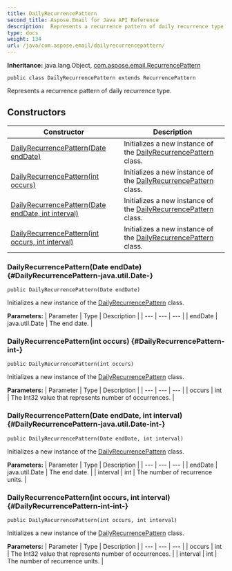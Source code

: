 ```yaml
---
title: DailyRecurrencePattern
second_title: Aspose.Email for Java API Reference
description:  Represents a recurrence pattern of daily recurrence type.
type: docs
weight: 134
url: /java/com.aspose.email/dailyrecurrencepattern/
---
```

**Inheritance:**
java.lang.Object, [com.aspose.email.RecurrencePattern](../../com.aspose.email/recurrencepattern)
```
public class DailyRecurrencePattern extends RecurrencePattern
```

Represents a recurrence pattern of daily recurrence type.
## Constructors

| Constructor | Description |
| --- | --- |
| [DailyRecurrencePattern(Date endDate)](#DailyRecurrencePattern-java.util.Date-) | Initializes a new instance of the [DailyRecurrencePattern](../../com.aspose.email/dailyrecurrencepattern) class. |
| [DailyRecurrencePattern(int occurs)](#DailyRecurrencePattern-int-) | Initializes a new instance of the [DailyRecurrencePattern](../../com.aspose.email/dailyrecurrencepattern) class. |
| [DailyRecurrencePattern(Date endDate, int interval)](#DailyRecurrencePattern-java.util.Date-int-) | Initializes a new instance of the [DailyRecurrencePattern](../../com.aspose.email/dailyrecurrencepattern) class. |
| [DailyRecurrencePattern(int occurs, int interval)](#DailyRecurrencePattern-int-int-) | Initializes a new instance of the [DailyRecurrencePattern](../../com.aspose.email/dailyrecurrencepattern) class. |
### DailyRecurrencePattern(Date endDate) {#DailyRecurrencePattern-java.util.Date-}
```
public DailyRecurrencePattern(Date endDate)
```


Initializes a new instance of the [DailyRecurrencePattern](../../com.aspose.email/dailyrecurrencepattern) class.

**Parameters:**
| Parameter | Type | Description |
| --- | --- | --- |
| endDate | java.util.Date | The end date. |

### DailyRecurrencePattern(int occurs) {#DailyRecurrencePattern-int-}
```
public DailyRecurrencePattern(int occurs)
```


Initializes a new instance of the [DailyRecurrencePattern](../../com.aspose.email/dailyrecurrencepattern) class.

**Parameters:**
| Parameter | Type | Description |
| --- | --- | --- |
| occurs | int | The Int32 value that represents number of occurrences. |

### DailyRecurrencePattern(Date endDate, int interval) {#DailyRecurrencePattern-java.util.Date-int-}
```
public DailyRecurrencePattern(Date endDate, int interval)
```


Initializes a new instance of the [DailyRecurrencePattern](../../com.aspose.email/dailyrecurrencepattern) class.

**Parameters:**
| Parameter | Type | Description |
| --- | --- | --- |
| endDate | java.util.Date | The end date. |
| interval | int | The number of recurrence units. |

### DailyRecurrencePattern(int occurs, int interval) {#DailyRecurrencePattern-int-int-}
```
public DailyRecurrencePattern(int occurs, int interval)
```


Initializes a new instance of the [DailyRecurrencePattern](../../com.aspose.email/dailyrecurrencepattern) class.

**Parameters:**
| Parameter | Type | Description |
| --- | --- | --- |
| occurs | int | The Int32 value that represents number of occurrences. |
| interval | int | The number of recurrence units. |

